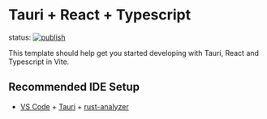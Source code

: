 # Tauri + React + Typescript
status:
[![publish](https://github.com/N3koSempai/Aution/actions/workflows/main.yml/badge.svg?branch=main)](https://github.com/N3koSempai/Aution/actions/workflows/main.yml)

This template should help get you started developing with Tauri, React and Typescript in Vite.

## Recommended IDE Setup

- [VS Code](https://code.visualstudio.com/) + [Tauri](https://marketplace.visualstudio.com/items?itemName=tauri-apps.tauri-vscode) + [rust-analyzer](https://marketplace.visualstudio.com/items?itemName=rust-lang.rust-analyzer)
